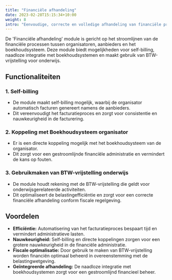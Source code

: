 ```yaml
---
title: "Financiële afhandeling"
date: 2023-02-28T15:15:34+10:00
weight: 8
intro: "Eenvoudige, correcte en volledige afhandeling van financiële processen tussen partijen (zoals facturatie van materiaal en inspanning, declaraties)."
---
```

De 'Financiële afhandeling' module is gericht op het stroomlijnen van de financiële processen tussen organisatoren, aanbieders en het boekhoudsysteem. Deze module biedt mogelijkheden voor self-billing, naadloze integratie met boekhoudsystemen en maakt gebruik van BTW-vrijstelling voor onderwijs.

## Functionaliteiten

### 1. Self-billing

- De module maakt self-billing mogelijk, waarbij de organisator automatisch facturen genereert namens de aanbieders.
- Dit vereenvoudigt het facturatieproces en zorgt voor consistentie en nauwkeurigheid in de facturering.

### 2. Koppeling met Boekhoudsysteem organisator

- Er is een directe koppeling mogelijk met het boekhoudsysteem van de organisator.
- Dit zorgt voor een gestroomlijnde financiële administratie en vermindert de kans op fouten.

### 3. Gebruikmaken van BTW-vrijstelling onderwijs

- De module houdt rekening met de BTW-vrijstelling die geldt voor onderwijsgerelateerde activiteiten.
- Dit optimaliseert de belastingefficiëntie en zorgt voor een correcte financiële afhandeling conform fiscale regelgeving.

## Voordelen

- **Efficiëntie:** Automatisering van het facturatieproces bespaart tijd en vermindert administratieve lasten.
- **Nauwkeurigheid:** Self-billing en directe koppelingen zorgen voor een grotere nauwkeurigheid in de financiële administratie.
- **Fiscale optimalisatie:** Door gebruik te maken van BTW-vrijstelling worden financiën optimaal beheerd in overeenstemming met de belastingwetgeving.
- **Geïntegreerde afhandeling:** De naadloze integratie met boekhoudsystemen zorgt voor een gestroomlijnd financieel beheer.